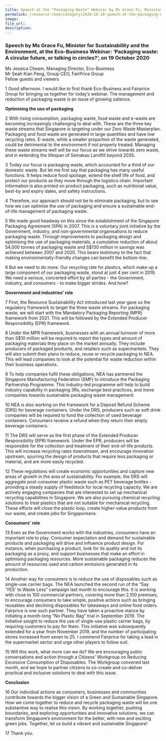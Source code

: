 ```yaml
---  
title: Speech at the "Packaging Waste" Webinar by Ms Grace Fu, Minister for Sustainability and the Environment, organised by Eco-Business  
permalink: /resource-room/category/2020-10-19-speech-at-the-packaging-waste-webinar/  
image:  
file_url:  
description:  
---  
```


### Speech by Ms Grace Fu, Minister for Sustainability and the Environment, at the Eco-Business Webinar: ‘Packaging waste: A circular future, or talking in circles?’, on 19 October 2020  

Ms Jessica Cheam, Managing Director, Eco-Business  
Mr Seah Kian Peng, Group CEO, FairPrice Group  
Fellow guests and viewers  

1 Good afternoon. I would like to first thank Eco-Business and Fairprice Group for bringing us together for today’s webinar. The management and reduction of packaging waste is an issue of growing salience.  

**Optimising the use of packaging**  

2 With rising consumption, packaging waste, food waste and e-waste are becoming increasingly challenging to deal with. These are the three key waste streams that Singapore is targeting under our Zero Waste Masterplan. Packaging and food waste are generated in large quantities and have low recycling rates. E-waste, while a smaller proportion of the waste generated, could be detrimental to the environment if not properly treated. Managing these waste streams well will be our focus as we strive towards zero waste, and in extending the lifespan of Semakau Landfill beyond 2035.  

3 Today our focus is packaging waste, which accounted for a third of our domestic waste. But let me first say that packaging has many useful functions. It helps reduce food spoilage, extend the shelf life of food, and protect our products as they move through the logistics chain. Important information is also printed on product packaging, such as nutritional value, best-by and expiry dates, and safety instructions.  

4 Therefore, our approach should not be to eliminate packaging, but to see how we can optimise the use of packaging and ensure a sustainable end-of-life management of packaging waste.  

5 We made good headway on this since the establishment of the Singapore Packaging Agreement (SPA) in 2007. This is a voluntary joint initiative by the Government, industry, and non-governmental organisations to reduce packaging waste. Through improvements to packaging design and optimising the use of packaging materials, a cumulative reduction of about 54,000 tonnes of packaging waste and S$130 million in savings was achieved between 2007 and 2020. This bears testimony to the fact that making environmentally-friendly changes can benefit the bottom-line.  

6 But we need to do more. Our recycling rate for plastics, which make up a large component of our packaging waste, stood at just 4 per cent in 2019. We need a serious, concerted effort by all parties - the Government, industry, and consumers - to make bigger strides. And how?  

**Government and industries’ role**  

7 First, the Resource Sustainability Act introduced last year gave us the regulatory framework to target the three waste streams. For packaging waste, we will start with the Mandatory Packaging Reporting (MPR) framework from 2021. This will be followed by the Extended Producer Responsibility (EPR) framework.  

8 Under the MPR framework, businesses with an annual turnover of more than S$10 million will be required to report the types and amount of packaging materials they place on the market annually. They include producers of packaged products, and retailers such as supermarkets. They will also submit their plans to reduce, reuse or recycle packaging to NEA. This will lead companies to look at the potential for waste reduction within their business operations.  

9 To help companies fulfil these obligations, NEA has partnered the Singapore Manufacturing Federation (SMF) to introduce the Packaging Partnership Programme. This industry-led programme will help to build industry capability in packaging 3Rs, exchange best practices, and move companies towards sustainable packaging waste management.  

10 NEA is also working on the framework for a Deposit Refund Scheme (DRS) for beverage containers. Under the DRS, producers such as soft drink companies will be required to fund the collection of used beverage containers. Consumers receive a refund when they return their empty beverage containers.  

11 The DRS will serve as the first phase of the Extended Producer Responsibility (EPR) framework. Under the EPR, producers will be responsible for the collection and treatment of their end-of-life products. This will increase recycling rates downstream, and encourage innovation upstream, spurring the design of products that require less packaging or material, and are more easily recycled.  

12 These regulations will create economic opportunities and capture new areas of growth in the area of sustainability. For example, the DRS will aggregate post-consumer plastic waste such as PET beverage bottles - providing a steady supply of feedstock for local recycling capacity. We are actively engaging companies that are interested to set up mechanical recycling capabilities in Singapore. We are also pursuing chemical recycling solutions to treat plastics that are not suitable for mechanical recycling. These efforts will close the plastic loop, create higher-value products from our waste, and create jobs for Singaporeans.  

**Consumers’ role**  

13 Even as the Government works with the industries, consumers have an important role to play. Consumer expectation and demand for sustainable products and packaging will drive and influence product design. For instance, when purchasing a product, look for its quality and not its packaging as a proxy, and support businesses that make an effort in optimising packaging resources. More sustainable packaging reduces the amount of resources used and carbon emissions generated in its production.  

14 Another way for consumers is to reduce the use of disposables such as single-use carrier bags. The NEA launched the second run of the “Say 'YES' to Waste Less” campaign last month to encourage this. It is working with close to 100 commercial partners, covering more than 2,100 premises, to encourage consumers to take simple, positive actions such as bringing reusables and declining disposables for takeaways and online food orders. Fairprice is one such partner. They have taken a proactive stance by initiating a month-long "No Plastic Bag" trial in September 2019. The initiative sought to reduce the use of single-use plastic carrier bags, by requiring customers to pay for them. This initiative was subsequently extended for a year from November 2019, and the number of participating stores increased from seven to 25. I commend Fairprice for taking a lead in the supermarket sector and urge other players to follow suit.  

15 Will this work, what more can we do? We are encouraging public conversations and action through a Citizens’ Workgroup on Reducing Excessive Consumption of Disposables. The Workgroup convened last month, and we hope to partner citizens to co-create and co-deliver practical and inclusive solutions to deal with this issue.  

**Conclusion**  

16 Our individual actions as consumers, businesses and communities contribute towards the bigger vision of a Green and Sustainable Singapore. How we come together to reduce and recycle packaging waste will be one substantive way to realise this vision. By working together, pushing boundaries, and exploring opportunities and innovative solutions, we can transform Singapore’s environment for the better, with new and exciting green jobs. Together, let us build a vibrant and sustainable Singapore!  

17 Thank you.  

